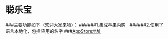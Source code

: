 # 聪乐宝
###主要功能如下（欢迎大家来喷）：
######1.集成苹果内购   
######2.使用了语言本地化，包括应用的名字
###[AppStore地址](https://itunes.apple.com/us/app/聪乐宝/id1073796861?l=zh&ls=1&mt=8 "聪乐宝")
